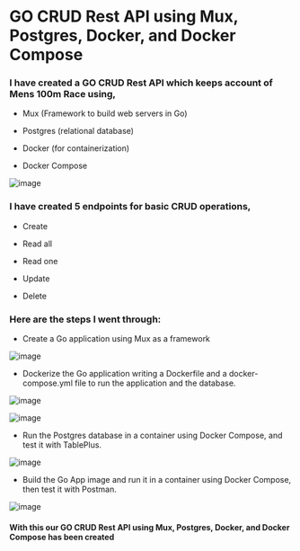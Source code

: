 # GO CRUD Rest API using Mux, Postgres, Docker, and Docker Compose

### I have created a GO CRUD Rest API which keeps account of Mens 100m Race using,

- Mux (Framework to build web servers in Go)

- Postgres (relational database)

- Docker (for containerization)

- Docker Compose

![image](https://github.com/ShivangShandilya/go-api/assets/101946115/a8a5224d-5cfc-4c44-992a-d90d3b59ba5d)

### I have created 5 endpoints for basic CRUD operations,

- Create

- Read all

- Read one

- Update

- Delete

### Here are the steps I went through:

- Create a Go application using Mux as a framework

![image](https://github.com/ShivangShandilya/go-api/assets/101946115/a0de73c9-49d9-4efb-99bd-4473df329a3d)

- Dockerize the Go application writing a Dockerfile and a docker-compose.yml file to run the application and the database.

![image](https://github.com/ShivangShandilya/go-api/assets/101946115/aca622d1-6c97-42f1-a4b9-2b8a0e459149)

![image](https://github.com/ShivangShandilya/go-api/assets/101946115/d2718653-b0e8-4be5-a214-03056aa3aef2)

- Run the Postgres database in a container using Docker Compose, and test it with TablePlus.

![image](https://github.com/ShivangShandilya/go-api/assets/101946115/2c5a1454-794e-4ab6-860b-138ac20e7b54)

- Build the Go App image and run it in a container using Docker Compose, then test it with Postman.

![image](https://github.com/ShivangShandilya/go-api/assets/101946115/25a5ef02-cb79-43bd-8616-de3300ff2422)

#### With this our GO CRUD Rest API using Mux, Postgres, Docker, and Docker Compose has been created

